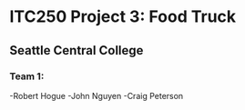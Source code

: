 # ITC250 Project 3: Food Truck
## Seattle Central College
### Team 1:
-Robert Hogue
-John Nguyen
-Craig Peterson
